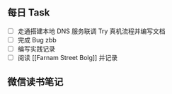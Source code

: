 ## 每日 Task
- [ ] 走通搭建本地  DNS 服务联调 Try 真机流程并编写文档
- [ ] 完成 Bug zbb
- [ ] 编写实践记录
- [ ] 阅读 [[Farnam Street Bolg]] 并记录
## 微信读书笔记
<!-- start of weread -->


<!-- end of weread -->